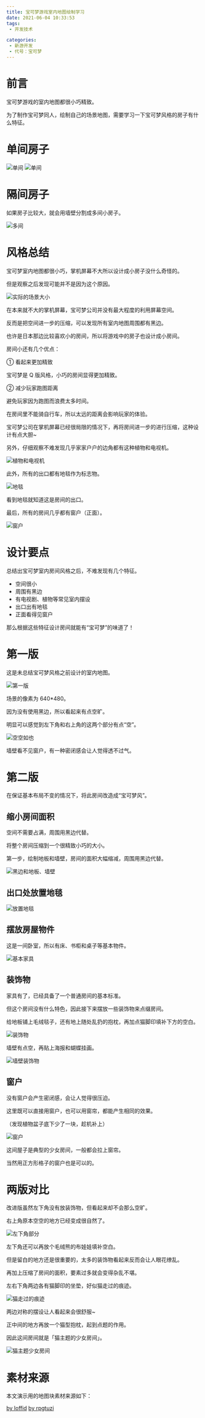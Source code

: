 ```yaml
---
title: 宝可梦游戏室内地图绘制学习
date: 2021-06-04 10:33:53
tags:
 - 开发技术

categories:
 - 新游开发
 - 代号：宝可梦
---
```


# 前言
宝可梦游戏的室内地图都很小巧精致。

为了制作宝可梦同人，绘制自己的场景地图，需要学习一下宝可梦风格的房子有什么特征。

# 单间房子

![单间](https://files.catbox.moe/4ctqor.jpg)
![单间](https://files.catbox.moe/x2l3f6.jpg)

# 隔间房子
如果房子比较大，就会用墙壁分割成多间小房子。

![多间](https://files.catbox.moe/j9bt4c.jpg)

# 风格总结
宝可梦室内地图都很小巧，掌机屏幕不大所以设计成小房子没什么奇怪的。

但是观察之后发现可能并不是因为这个原因。

![实际的场景大小](https://files.catbox.moe/q6hi8v.jpg)

在本来就不大的掌机屏幕，宝可梦公司并没有最大程度的利用屏幕空间。

反而是把空间进一步的压缩，可以发现所有室内地图周围都有黑边。

也许是日本那边比较喜欢小的房间，所以将游戏中的房子也设计成小房间。

房间小还有几个优点：

① 看起来更加精致

宝可梦是 Q 版风格，小巧的房间显得更加精致。

② 减少玩家跑图距离

避免玩家因为跑图而浪费太多时间。

在房间里不能骑自行车，所以太远的距离会影响玩家的体验。

宝可梦公司在掌机屏幕已经很局限的情况下，再将房间进一步的进行压缩，这种设计有点大胆~

另外，仔细观察不难发现几乎家家户户的边角都有这种植物和电视机。

![植物和电视机](https://files.catbox.moe/f3x0vy.jpg)

此外，所有的出口都有地毯作为标志物。

![地毯](https://files.catbox.moe/mnn1gt.jpg)

看到地毯就知道这是房间的出口。

最后，所有的房间几乎都有窗户（正面）。

![窗户](https://files.catbox.moe/x2p3zx.jpg)

# 设计要点
总结出宝可梦室内房间风格之后，不难发现有几个特征。

- 空间很小
- 周围有黑边
- 有电视剧、植物等常见室内摆设
- 出口出有地毯
- 正面看得见窗户

那么根据这些特征设计房间就能有“宝可梦”的味道了！

# 第一版
这是未总结宝可梦风格之前设计的室内地图。

![第一版](https://files.catbox.moe/t9chba.jpg)

场景的像素为 640*480。

因为没有使用黑边，所以看起来有点空旷。

明显可以感觉到左下角和右上角的这两个部分有点“空”。

![空空如也](https://files.catbox.moe/e9vklw.jpg)

墙壁看不见窗户，有一种密闭感会让人觉得透不过气。

# 第二版
在保证基本布局不变的情况下，将此房间改造成“宝可梦风”。

## 缩小房间面积
空间不需要占满，周围用黑边代替。

将整个房间压缩到一个很精致小巧的大小。

第一步，绘制地板和墙壁，房间的面积大幅缩减，周围用黑边代替。

![黑边和地板、墙壁](https://files.catbox.moe/da4bmc.jpg)

## 出口处放置地毯

![放置地毯](https://files.catbox.moe/e5un5m.jpg)

## 摆放房屋物件
这是一间卧室，所以有床、书柜和桌子等基本物件。

![基本家具](https://files.catbox.moe/2yrb9i.jpg)

## 装饰物
家具有了，已经具备了一个普通房间的基本标准。

但这个房间没有什么特色，因此接下来摆放一些装饰物来点缀房间。

给地板铺上毛绒毯子，还有地上随处乱扔的抱枕，再加点猫脚印填补下方的空白。

![装饰物](https://files.catbox.moe/539gid.jpg)

墙壁有点空，再贴上海报和蝴蝶挂画。

![墙壁装饰物](https://files.catbox.moe/xb1f6n.jpg)

## 窗户
没有窗户会产生密闭感，会让人觉得很压迫。

这里既可以直接用窗户，也可以用窗帘，都能产生相同的效果。

（发现植物盆子底下少了一块，趁机补上）

![窗户](https://files.catbox.moe/gtpfgo.jpg)

这间屋子是典型的少女房间，一般都会拉上窗帘。

当然用正方形格子的窗户也是可以的。

# 两版对比
改进版虽然左下角没有放装饰物，但看起来却不会那么空旷。

右上角原本空空的地方已经变成很自然了。

![左下角部分](https://files.catbox.moe/qec56k.jpg)

左下角还可以再放个毛绒熊的布娃娃填补空白。

但是留白的地方还是很重要的，太多的装饰物看起来反而会让人眼花缭乱。

再加上压缩了房间的面积，要素过多就会变得杂乱不堪。

左右下角两边各有猫脚印的坐垫，好似猫走过的痕迹。

![猫走过的痕迹](https://files.catbox.moe/yhzol5.jpg)

两边对称的摆设让人看起来会很舒服~

正中间的地方再放一个猫型抱枕，起到点题的作用。

因此这间房间就是「猫主题的少女房间」。

![猫主题少女房间](https://files.catbox.moe/n7wxd5.jpg)

# 素材来源
本文演示用的地图块素材来源如下：

[by loffid](https://rpg.blue/thread-485281-1-1.html)
[by  rpgtuzi](http://www.rpgtuzi.com/?id=35)